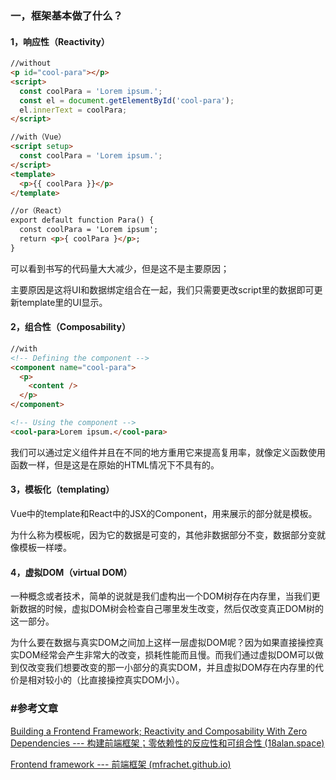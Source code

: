### 一，框架基本做了什么？

#### 1，响应性（Reactivity）

```html
//without
<p id="cool-para"></p>
<script>
  const coolPara = 'Lorem ipsum.';
  const el = document.getElementById('cool-para');
  el.innerText = coolPara;
</script>

//with（Vue）
<script setup>
  const coolPara = 'Lorem ipsum.';
</script>
<template>
  <p>{{ coolPara }}</p>
</template>

//or（React）
export default function Para() {
  const coolPara = 'Lorem ipsum';
  return <p>{ coolPara }</p>;
}
```

可以看到书写的代码量大大减少，但是这不是主要原因；

主要原因是这将UI和数据绑定组合在一起，我们只需要更改script里的数据即可更新template里的UI显示。

#### 2，组合性（Composability）

```html
//with
<!-- Defining the component -->
<component name="cool-para">
  <p>
    <content />
  </p>
</component>

<!-- Using the component -->
<cool-para>Lorem ipsum.</cool-para>
```

我们可以通过定义组件并且在不同的地方重用它来提高复用率，就像定义函数使用函数一样，但是这是在原始的HTML情况下不具有的。

#### 3，模板化（templating）

Vue中的template和React中的JSX的Component，用来展示的部分就是模板。

为什么称为模板呢，因为它的数据是可变的，其他非数据部分不变，数据部分变就像模板一样喽。

#### 4，虚拟DOM（virtual DOM）

一种概念或者技术，简单的说就是我们虚构出一个DOM树存在内存里，当我们更新数据的时候，虚拟DOM树会检查自己哪里发生改变，然后仅改变真正DOM树的这一部分。

为什么要在数据与真实DOM之间加上这样一层虚拟DOM呢？因为如果直接操控真实DOM经常会产生非常大的改变，损耗性能而且慢。而我们通过虚拟DOM可以做到仅改变我们想要改变的那一小部分的真实DOM，并且虚拟DOM存在内存里的代价是相对较小的（比直接操控真实DOM小）。

### #参考文章

[Building a Frontend Framework; Reactivity and Composability With Zero Dependencies --- 构建前端框架；零依赖性的反应性和可组合性 (18alan.space)](https://18alan.space/posts/how-hard-is-it-to-build-a-frontend-framework.html)

[Frontend framework --- 前端框架 (mfrachet.github.io)](https://mfrachet.github.io/create-frontend-framework/)